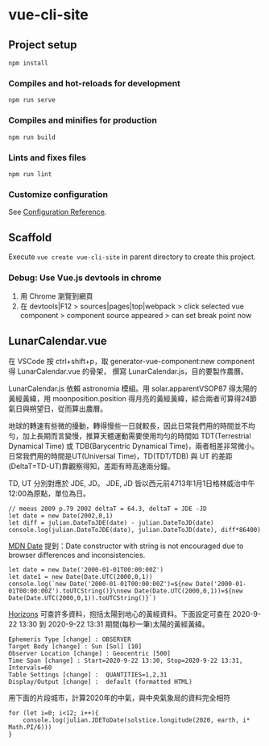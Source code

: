 # vue-cli-site

## Project setup

```{node}
npm install
```

### Compiles and hot-reloads for development

```{node}
npm run serve
```

### Compiles and minifies for production

```{node}
npm run build
```

### Lints and fixes files

```{node}
npm run lint
```

### Customize configuration

See [Configuration Reference](https://cli.vuejs.org/config/).

## Scaffold

Execute `vue create vue-cli-site` in parent directory to create this project.

### Debug: Use Vue.js devtools in chrome

1. 用 Chrome 瀏覽到網頁
2. 在 devtools|F12 > sources|pages|top|webpack > click selected vue component > component source appeared > can set break point now


## LunarCalendar.vue

在 VSCode 按 ctrl+shift+p，取 generator-vue-component:new component 得 LunarCalendar.vue 的骨架，
撰寫 LunarCalendar.js，目的要製作農曆。

LunarCalendar.js 依賴 astronomia 模組。用 solar.apparentVSOP87 得太陽的黃經黃緯，用 moonposition.position
得月亮的黃經黃緯，綜合兩者可算得24節氣日與朔望日，從而算出農曆。

地球的轉速有些微的擾動，轉得慢些一日就較長，因此日常我們用的時間並不均勻，加上長期而言變慢，推算天體運動需要使用均勻的時間如 TDT(Terrestrial Dynamical Time) 或 TDB(Barycentric Dynamical Time)，兩者相差非常微小。
日常我們用的時間是UT(Universal Time)，TD(TDT/TDB) 與 UT 的差距(DeltaT=TD-UT)靠觀察得知，差距有時高達兩分鐘。

TD, UT 分別對應於 JDE, JD。
JDE, JD 皆以西元前4713年1月1日格林威治中午12:00為原點，單位為日。

```{node}
// meeus 2009 p.79 2002 deltaT = 64.3, deltaT = JDE -JD
let date = new Date(2002,0,1)
let diff = julian.DateToJDE(date) - julian.DateToJD(date)
console.log(julian.DateToJDE(date), julian.DateToJD(date), diff*86400)
```

[MDN Date](https://developer.mozilla.org/en-US/docs/Web/JavaScript/Reference/Global_Objects/Date)
提到：Date constructor with string is not encouraged due to browser differences and inconsistencies.

```{node}
let date = new Date('2000-01-01T00:00:00Z')
let date1 = new Date(Date.UTC(2000,0,1))
console.log(`new Date('2000-01-01T00:00:00Z')=${new Date('2000-01-01T00:00:00Z').toUTCString()}\nnew Date(Date.UTC(2000,0,1))=${new Date(Date.UTC(2000,0,1)).toUTCString()}`)
```

[Horizons](https://ssd.jpl.nasa.gov/horizons.cgi) 可查許多資料，抱括太陽到地心的黃經資料。下面設定可查在 2020-9-22 13:30 到 2020-9-22 13:31 期間(每秒一筆)太陽的黃經黃緯。

```{data}}
Ephemeris Type [change] : OBSERVER
Target Body [change] : Sun [Sol] [10]
Observer Location [change] : Geocentric [500]
Time Span [change] : Start=2020-9-22 13:30, Stop=2020-9-22 13:31, Intervals=60
Table Settings [change] :  QUANTITIES=1,2,31
Display/Output [change] :  default (formatted HTML)
```

用下面的片段城市，計算2020年的中氣，與中央氣象局的資料完全相符

```{node}
for (let i=0; i<12; i++){
    console.log(julian.JDEToDate(solstice.longitude(2020, earth, i* Math.PI/6)))
}
```
